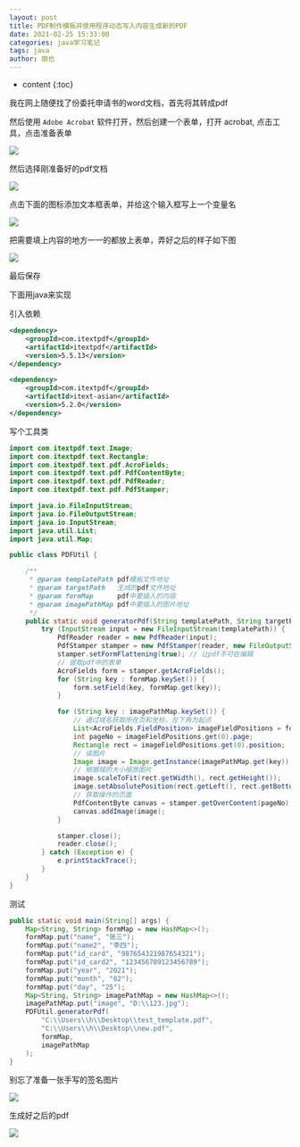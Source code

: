 ```yaml
---
layout: post
title: PDF制作模板并使用程序动态写入内容生成新的PDF
date: 2021-02-25 15:33:00
categories: java学习笔记
tags: java
author: 朋也
---
```


* content
{:toc}

我在网上随便找了份委托申请书的word文档，首先将其转成pdf

然后使用 `Adobe Acrobat` 软件打开，然后创建一个表单，打开 acrobat, 点击工具，点击准备表单

![](/assets/images/2021-02-25-15-37-19.png)

然后选择刚准备好的pdf文档

![](/assets/images/2021-02-25-15-41-50.png)

点击下面的图标添加文本框表单，并给这个输入框写上一个变量名

![](/assets/images/2021-02-25-15-44-33.png)

把需要填上内容的地方一一的都放上表单，弄好之后的样子如下图

![](/assets/images/2021-02-25-15-50-26.png)

最后保存

下面用java来实现

引入依赖

```xml
<dependency>
    <groupId>com.itextpdf</groupId>
    <artifactId>itextpdf</artifactId>
    <version>5.5.13</version>
</dependency>

<dependency>
    <groupId>com.itextpdf</groupId>
    <artifactId>itext-asian</artifactId>
    <version>5.2.0</version>
</dependency>
```

写个工具类

```java
import com.itextpdf.text.Image;
import com.itextpdf.text.Rectangle;
import com.itextpdf.text.pdf.AcroFields;
import com.itextpdf.text.pdf.PdfContentByte;
import com.itextpdf.text.pdf.PdfReader;
import com.itextpdf.text.pdf.PdfStamper;

import java.io.FileInputStream;
import java.io.FileOutputStream;
import java.io.InputStream;
import java.util.List;
import java.util.Map;

public class PDFUtil {

    /**
     * @param templatePath pdf模板文件地址
     * @param targetPath   生成的pdf文件地址
     * @param formMap      pdf中要插入的内容
     * @param imagePathMap pdf中要插入的图片地址
     */
    public static void generatorPdf(String templatePath, String targetPath, Map<String, String> formMap, Map<String, String> imagePathMap) {
        try (InputStream input = new FileInputStream(templatePath)) {
            PdfReader reader = new PdfReader(input);
            PdfStamper stamper = new PdfStamper(reader, new FileOutputStream(targetPath));
            stamper.setFormFlattening(true); // 让pdf不可在编辑
            // 提取pdf中的表单
            AcroFields form = stamper.getAcroFields();
            for (String key : formMap.keySet()) {
                form.setField(key, formMap.get(key));
            }

            for (String key : imagePathMap.keySet()) {
                // 通过域名获取所在页和坐标，左下角为起点
                List<AcroFields.FieldPosition> imageFieldPositions = form.getFieldPositions(key);
                int pageNo = imageFieldPositions.get(0).page;
                Rectangle rect = imageFieldPositions.get(0).position;
                // 读图片
                Image image = Image.getInstance(imagePathMap.get(key));
                // 根据域的大小缩放图片
                image.scaleToFit(rect.getWidth(), rect.getHeight());
                image.setAbsolutePosition(rect.getLeft(), rect.getBottom());
                // 获取操作的页面
                PdfContentByte canvas = stamper.getOverContent(pageNo);
                canvas.addImage(image);
            }

            stamper.close();
            reader.close();
        } catch (Exception e) {
            e.printStackTrace();
        }
    }
}
```

测试

```java
public static void main(String[] args) {
    Map<String, String> formMap = new HashMap<>();
    formMap.put("name", "张三");
    formMap.put("name2", "李四");
    formMap.put("id_card", "987654321987654321");
    formMap.put("id_card2", "123456789123456789");
    formMap.put("year", "2021");
    formMap.put("month", "02");
    formMap.put("day", "25");
    Map<String, String> imagePathMap = new HashMap<>();
    imagePathMap.put("image", "D:\\123.jpg");
    PDFUtil.generatorPdf(
        "C:\\Users\\h\\Desktop\\test_template.pdf",
        "C:\\Users\\h\\Desktop\\new.pdf",
        formMap,
        imagePathMap
    );
}
```

别忘了准备一张手写的签名图片

![](/assets/images/2021-02-25-16-02-29.png)

生成好之后的pdf

![](/assets/images/2021-02-25-15-58-05.png)
